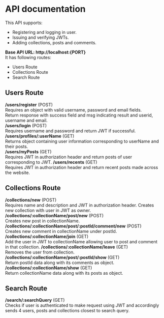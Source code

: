 # API documentation

This API supports:

-   Registering and logging in user.
-   Issuing and verifying JWTs.
-   Adding collections, posts and comments.

**Base API URL: http://localhost:{PORT}** \
It has following routes:

-   Users Route
-   Collections Route
-   Search Route

## Users Route

**/users/register** (POST)\
Requires an object with valid username, password and email fields. \
Return response with success field and msg indicating result and userid, username and email. \
**/users/login** (POST)\
Requires username and password and return JWT if successful. \
**/users/profiles/:userName** (GET)\
Returns object containing user information corresponding to userName and their posts. \
**/users/myPosts** (GET)\
Requires JWT in authorization header and return posts of user corresponding to JWT.
**/users/recents** (GET)\
Requires JWT in authorization header and return recent posts made across the website.

## Collections Route

**/collections/new** (POST)\
Requires name and description and JWT in authorization header. Creates new collection with user in JWT as owner.
**/collections/:collectionName/post/new** (POST)\
Creates new post in collectionName.
**/collections/:collectionName/post/:postId/comment/new** (POST)\
Creates new comment in collectionName under postId.
**/collections/:collectionName/join** (GET)\
Add the user in JWT to collectionName allowing user to post and comment in that collection.
**/collections/:collectionName/leave** (GET)\
Removes the user from collection.
**/collections/:collectionName/post/:postId/show** (GET)\
Return postId data along with its comments as object.
**/collections/:collectionName/show** (GET)\
Return collectionName data along with its posts as object.

## Search Route

**/search/:searchQuery** (GET)\
Checks if user is authenticated to make request using JWT and accordingly sends 4 users, posts and collections closest to search query.
